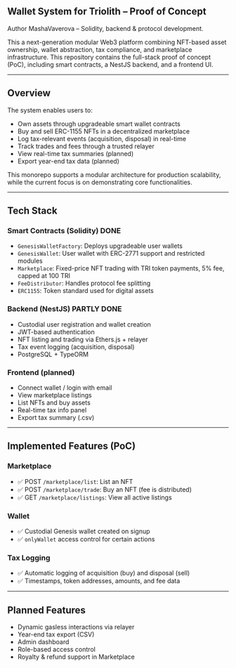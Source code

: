 ## Wallet System for Triolith – Proof of Concept
Author
MashaVaverova – Solidity, backend & protocol development.

This a next-generation modular Web3 platform combining NFT-based asset ownership, wallet abstraction, tax compliance, and marketplace infrastructure. 
This repository contains the full-stack proof of concept (PoC), including smart contracts, a NestJS backend, and a frontend UI.

---

## Overview

The system enables users to:

- Own assets through upgradeable smart wallet contracts
- Buy and sell ERC-1155 NFTs in a decentralized marketplace
- Log tax-relevant events (acquisition, disposal) in real-time
- Track trades and fees through a trusted relayer
- View real-time tax summaries (planned)
- Export year-end tax data (planned)

This monorepo supports a modular architecture for production scalability, while the current focus is on demonstrating core functionalities.

---

## Tech Stack

### Smart Contracts (Solidity) DONE 
- `GenesisWalletFactory`: Deploys upgradeable user wallets
- `GenesisWallet`: User wallet with ERC-2771 support and restricted modules
- `Marketplace`: Fixed-price NFT trading with TRI token payments, 5% fee, capped at 100 TRI
- `FeeDistributor`: Handles protocol fee splitting
- `ERC1155`: Token standard used for digital assets

### Backend (NestJS) PARTLY DONE
- Custodial user registration and wallet creation
- JWT-based authentication
- NFT listing and trading via Ethers.js + relayer
- Tax event logging (acquisition, disposal)
- PostgreSQL + TypeORM

### Frontend (planned)
- Connect wallet / login with email
- View marketplace listings
- List NFTs and buy assets
- Real-time tax info panel
- Export tax summary (.csv)

---

## Implemented Features (PoC)

### Marketplace
- ✅ POST `/marketplace/list`: List an NFT
- ✅ POST `/marketplace/trade`: Buy an NFT (fee is distributed)
- ✅ GET `/marketplace/listings`: View all active listings

### Wallet
- ✅ Custodial Genesis wallet created on signup
- ✅ `onlyWallet` access control for certain actions

### Tax Logging
- ✅ Automatic logging of acquisition (buy) and disposal (sell)
- ✅ Timestamps, token addresses, amounts, and fee data

---

## Planned Features

- Dynamic gasless interactions via relayer
- Year-end tax export (CSV)
- Admin dashboard
- Role-based access control
- Royalty & refund support in Marketplace
